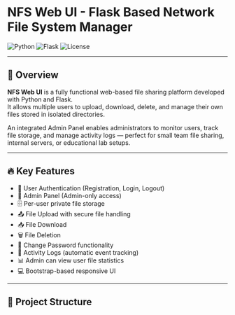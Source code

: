 # NFS Web UI - Flask Based Network File System Manager

![Python](https://img.shields.io/badge/python-3.8+-blue)
![Flask](https://img.shields.io/badge/Flask-2.x-green)
![License](https://img.shields.io/badge/license-MIT-lightgrey)

---

## 📖 Overview

**NFS Web UI** is a fully functional web-based file sharing platform developed with Python and Flask.  
It allows multiple users to upload, download, delete, and manage their own files stored in isolated directories.

An integrated Admin Panel enables administrators to monitor users, track file storage, and manage activity logs — perfect for small team file sharing, internal servers, or educational lab setups.

---

## 🔥 Key Features

- 🔐 User Authentication (Registration, Login, Logout)
- 👑 Admin Panel (Admin-only access)
- 🗄️ Per-user private file storage
- 📤 File Upload with secure file handling
- 📥 File Download
- 🗑 File Deletion
- 🔑 Change Password functionality
- 📝 Activity Logs (automatic event tracking)
- 📊 Admin can view user file statistics
- 💻 Bootstrap-based responsive UI

---

## 📁 Project Structure

